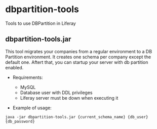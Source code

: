 # dbpartition-tools
Tools to use DBPartition in Liferay

## dbpartition-tools.jar
This tool migrates your companies from a regular environment to a DB Partition environment. It creates one schema per company except the default one. Aftert that, you can startup your server with db partition enabled.

- Requirements:
  - MySQL
  - Database user with DDL privileges
  - Liferay server must be down when executing it

- Example of usage:
```
java -jar dbpartition-tools.jar {current_schema_name} {db_user} {db_password}
```

